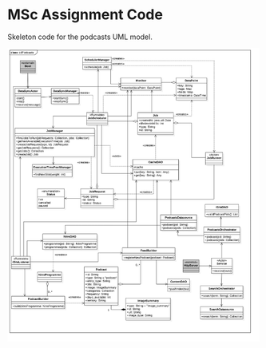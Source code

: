 # MSc Assignment Code

Skeleton code for the podcasts UML model.

![Podcasts UML class diagram](https://github.com/betandr/podcasts/blob/master/images/cdPodcasts.png?raw=true])